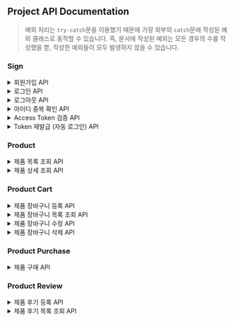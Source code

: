 ## Project API Documentation

> 예외 처리는 `try-catch`문을 이용했기 때문에 가장 외부의 `catch`문에 작성된 예외 클래스로 동작할 수 있습니다. 즉, 문서에 작성된 예외는 모든 경우의 수를 작성했을 뿐, 작성한 예외들이 모두 발생하지 않을 수 있습니다.

### Sign

<details>
<summary>회원가입 API</summary>
<div markdown="1">
<br>

| Method   | URL      |
| -------- | -------- |
| **POST** | /sign-up |

| 구분               | Name        | Type   | Mandatory | Example           | Default | Description |
| ------------------ | ----------- | ------ | --------- | ----------------- | ------- | ----------- |
| **Headers**        |             |        |           |                   |         |             |
| **Path variables** |             |        |           |                   |         |             |
| **Query strings**  |             |        |           |                   |         |             |
| **Body**           | nickname    | String | Y         | kevin             |         | 아이디      |
|                    | password    | String | Y         | 12345             |         | 비밀번호    |
|                    | phone       | String | Y         | 010-0000-0000     |         | 휴대전화    |
|                    | birth       | String | Y         | 2021-01-01        |         | 생년월일    |
|                    | email       | String | Y         | kevin@example.com |         | 이메일      |
|                    | zipCode     | String | N         | 10000             |         | 우편번호    |
|                    | addressMain | String | N         | 서울 강남구       |         | 메인주소    |
|                    | addressSub  | String | N         | A건물 9층 901호   |         | 서브주소    |

| Status | Type                    | Message                                            |
| ------ | ----------------------- | -------------------------------------------------- |
| 400    | USER_INFO_REQUEST_ERROR | 필수적으로 필요한 회원의 정보가 올바르지 않습니다. |
| 500    | INTERNAL_SERVER_ERROR   |                                                    |
| 600    | SIGN_UP_FAILED          | 로그인을 실패했습니다.                             |

**Request**

```
[POST] http://localhost:8080/sign-up

{
    "nickname": "kevin",
    "password": "12345",
    "phone": "01012345678",
    "birth": "2021-01-01",
    "email": "kevin@example.com"
}
```

**Response**

```
201

{
    "success": true,
    "message": "회원가입을 성공했습니다.",
    "data": {
        "userId": 1
    }
}
```

</div>
</details>

<details>
<summary>로그인 API</summary>
<div markdown="1">
<br>

| Method   | URL      |
| -------- | -------- |
| **POST** | /sign-in |

| 구분               | Name            | Type   | Mandatory | Example               | Default | Description |
| ------------------ | --------------- | ------ | --------- | --------------------- | ------- | ----------- |
| **Headers**        | x-forwarded-for | String | N         | 127.0.0.0             |         | IP          |
|                    | user-agent      | String | N         | web / mobile / tablet | web     | 디바이스    |
| **Path variables** |                 |        |           |                       |         |             |
| **Query strings**  |                 |        |           |                       |         |             |
| **Body**           | nickname        | String | Y         | kevin                 |         | 아이디      |
|                    | password        | String | Y         | 12345                 |         | 비밀번호    |

| Status | Type                  | Message                          |
| ------ | --------------------- | -------------------------------- |
| 404    | USER_NOT_FOUND_ERROR  | 회원의 정보가 존재하지 않습니다. |
| 500    | INTERNAL_SERVER_ERROR |                                  |
| 600    | SIGN_IN_FAILED        | 로그인을 실패했습니다.           |

**Request**

```
[POST] http://localhost:8080/sign-in

{
    "nickname": "kevin",
    "password": "12345",
}
```

**Response**

```
200

Set-Cookie: refereshToken={Refresh Token}; Expires={7 days}; HttpOnly

{
    "success": true,
    "message": "로그인을 성공했습니다.",
    "data": {
        "accessToken": "{Json Web Token}"
    }
}
```

</div>
</details>

<details>
<summary>로그아웃 API</summary>
<div markdown="1">
<br>

| Method   | URL       |
| -------- | --------- |
| **POST** | /sign-out |

| 구분               | Name          | Type   | Mandatory | Example                      | Default | Description   |
| ------------------ | ------------- | ------ | --------- | ---------------------------- | ------- | ------------- |
| **Headers**        | Authorization | String | Y         | Bearer {Json Web Token}      |         | JWT           |
|                    | Cookie        | String | Y         | refreshToken={Refresh Token} |         | Refresh Token |
| **Path variables** |               |        |           |                              |         |               |
| **Query strings**  |               |        |           |                              |         |               |
| **Body**           |               |        |           |                              |         |               |

| Status | Type                  | Message                        |
| ------ | --------------------- | ------------------------------ |
| 400    | TOKEN_NOT_EXIST_ERROR | 토큰 정보가 존재하지 않습니다. |
| 400    | TOKEN_EXPIRED_ERROR   | 토큰이 만료되었습니다.         |
| 400    | TOKEN_TYPE_ERROR      | 올바르지 않은 토큰 형식입니다. |
| 500    | INTERNAL_SERVER_ERROR |                                |
| 600    | SIGN_OUT_FAILED       | 로그아웃을 실패했습니다.       |

**Request**

```
[POST] http://localhost:8080/sign-out

Authorization: Bearer {Json Web Token}
Cookie: refreshToken={Refresh Token}
```

**Response**

```
204

// {
//     "success": true,
//     "message": "로그아웃을 성공했습니다."
// }
```

</div>
</details>

<details>
<summary>아이디 중복 확인 API</summary>
<div markdown="1">
<br>

| Method  | URL                        |
| ------- | -------------------------- |
| **GET** | /verify-nickname/:nickname |

| 구분               | Name     | Type   | Mandatory | Example | Default | Description |
| ------------------ | -------- | ------ | --------- | ------- | ------- | ----------- |
| **Headers**        |          |        |           |         |         |             |
| **Path variables** | nickname | String | Y         | kevin   |         | 아이디      |
| **Query strings**  |          |        |           |         |         |             |
| **Body**           |          |        |           |         |         |             |

| Status | Type                    | Message                                            |
| ------ | ----------------------- | -------------------------------------------------- |
| 400    | USER_INFO_REQUEST_ERROR | 필수적으로 필요한 회원의 정보가 올바르지 않습니다. |
| 400    | VERIFY_NICKNAME_FAILED  | 사용 불가능한 아이디입니다.                        |
| 500    | INTERNAL_SERVER_ERROR   |                                                    |
| 600    | USER_FETCH_FAILED       | 회원 정보를 가져오는데 실패했습니다.               |

**Request**

```
[GET] http://localhost:8080/verify-nickname/:nickname
```

**Response**

```
200

{
    "success": true,
    "message": "사용 가능한 아이디입니다."
}
```

</div>
</details>

<details>
<summary>Access Token 검증 API</summary>
<div markdown="1">
<br>

| Method   | URL                  |
| -------- | -------------------- |
| **POST** | /verify-access-token |

| 구분               | Name          | Type   | Mandatory | Example                 | Default | Description |
| ------------------ | ------------- | ------ | --------- | ----------------------- | ------- | ----------- |
| **Headers**        | Authorization | String | Y         | Bearer {Json Web Token} |         | JWT         |
| **Path variables** |               |        |           |                         |         |             |
| **Query strings**  |               |        |           |                         |         |             |
| **Body**           |               |        |           |                         |         |             |

| Status | Type                  | Message                              |
| ------ | --------------------- | ------------------------------------ |
| 400    | TOKEN_NOT_EXIST_ERROR | 토큰 정보가 존재하지 않습니다.       |
| 400    | TOKEN_EXPIRED_ERROR   | 토큰이 만료되었습니다.               |
| 400    | TOKEN_TYPE_ERROR      | 올바르지 않은 토큰 형식입니다.       |
| 404    | USER_NOT_FOUND_ERROR  | 회원의 정보가 존재하지 않습니다.     |
| 500    | INTERNAL_SERVER_ERROR |                                      |
| 600    | USER_FETCH_FAILED     | 회원 정보를 가져오는데 실패했습니다. |

**Request**

```
[POST] http://localhost:8080/verify-access-token

Authorization: Bearer {Json Web Token}
```

**Response**

```
200

{
    "success": true,
    "message": "토큰 검증을 성공했습니다.",
    "data": {
        "userId": 1
    }
}
```

</div>
</details>

<details>
<summary>Token 재발급 (자동 로그인) API</summary>
<div markdown="1">
<br>

| Method   | URL            |
| -------- | -------------- |
| **POST** | /reissue-token |

| 구분               | Name            | Type   | Mandatory | Example                      | Default | Description   |
| ------------------ | --------------- | ------ | --------- | ---------------------------- | ------- | ------------- |
| **Headers**        | Authorization   | String | Y         | Bearer {Json Web Token}      |         | JWT           |
|                    | Cookie          | String | Y         | refreshToken={Refresh Token} |         | Refresh Token |
|                    | x-forwarded-for | String | N         | 127.0.0.0                    |         | IP            |
|                    | user-agent      | String | N         | web / mobile / tablet        | web     | 디바이스      |
| **Path variables** |                 |        |           |                              |         |               |
| **Query strings**  |                 |        |           |                              |         |               |
| **Body**           |                 |        |           |                              |         |               |

| Status | Type                      | Message                                       |
| ------ | ------------------------- | --------------------------------------------- |
| 400    | TOKEN_NOT_EXIST_ERROR     | 토큰 정보가 존재하지 않습니다.                |
| 400    | TOKEN_EXPIRED_ERROR       | 토큰이 만료되었습니다.                        |
| 400    | TOKEN_TYPE_ERROR          | 올바르지 않은 토큰 형식입니다.                |
| 400    | TOKEN_HOST_MISMATCH_ERROR | 회원과 토큰 정보가 매칭되지 않습니다.         |
| 400    | SIGN_IN_AGAIN             | 다시 로그인해주세요.                          |
| 404    | USER_NOT_FOUND_ERROR      | 회원의 정보가 존재하지 않습니다.              |
| 500    | INTERNAL_SERVER_ERROR     |                                               |
| 600    | TOKEN_HOST_FETCH_FAILED   | 회원과 토큰 정보를 가져오는데 실패하였습니다. |
| 600    | TOKEN_UPDATE_FAILED       | 토큰 업데이트를 실패했습니다.                 |
| 600    | USER_FETCH_FAILED         | 회원 정보를 가져오는데 실패했습니다.          |

**Request**

```
[POST] http://localhost:8080/reissue-token

Authorization: Bearer {Json Web Token}
Cookie: refreshToken={Refresh Token}
```

**Response**

```
201

{
    "success": true,
    "message": "로그인을 성공했습니다.",
    "data": {
        "accessToken": "{Json Web Token}"
    }
}
```

</div>
</details>

### Product

<details>
<summary>제품 목록 조회 API</summary>
<div markdown="1">
<br>

| Method  | URL      |
| ------- | -------- |
| **GET** | /product |

| 구분               | Name     | Type    | Mandatory | Example   | Default | Description |
| ------------------ | -------- | ------- | --------- | --------- | ------- | ----------- |
| **Headers**        |          |         |           |           |         |             |
| **Path variables** |          |         |           |           |         |             |
| **Query strings**  | category | String  | N         | snack     | %       | 카테고리    |
|                    | sort     | String  | N         | name.desc | id.asc  | 정렬기준    |
|                    | page     | Integer | N         | 0         | 0       | 페이지      |
|                    | size     | Integer | N         | 12        | 12      | 사이즈      |
| **Body**           |          |         |           |           |         |             |

| Status | Type                    | Message                        |
| ------ | ----------------------- | ------------------------------ |
| 500    | INTERNAL_SERVER_ERROR   |                                |
| 600    | GET_PRODUCT_LIST_FAILED | 제품 목록 조회에 실패했습니다. |

**Request**

```
[GET] http://localhost:8080/product?category=snack&sort=price.asc&page=0&size=12
```

**Response**

```
200

{
    "success": true,
    "message": "제품 목록 조회에 성공했습니다.",
    "data": [
        {
            "id": 50,
            "category": "snack",
            "name": "오도독 후라이드 500g(냉동)",
            "price": 11900,
            "deliveryFee": 3000,
            "imageUrl": " http://localhost:8080/data/images/snack_4.jpeg"
        },
        {
            "id": 49,
            "category": "snack",
            "name": "오징어입 버터구이 500g(냉동)",
            "price": 13900,
            "deliveryFee": 3000,
            "imageUrl": " http://localhost:8080/data/images/snack_3.jpeg"
        },
        {
            "id": 45,
            "category": "snack",
            "name": "[복음자리] 햄치즈샌드 560g(8입)",
            "price": 15900,
            "deliveryFee": 3000,
            "imageUrl": " http://localhost:8080/data/images/snack_1.jpeg"
        },
        {
            "id": 46,
            "category": "snack",
            "name": "[복음자리] 딸기샌드 520g(8입)",
            "price": 15900,
            "deliveryFee": 3000,
            "imageUrl": " http://localhost:8080/data/images/snack_2.jpeg"
        },
        {
            "id": 47,
            "category": "snack",
            "name": "[복음자리] 햄치즈샌드 560g(8입)",
            "price": 15900,
            "deliveryFee": 3000,
            "imageUrl": " http://localhost:8080/data/images/snack_1.jpeg"
        },
        {
            "id": 48,
            "category": "snack",
            "name": "[복음자리] 딸기샌드 520g(8입)",
            "price": 15900,
            "deliveryFee": 3000,
            "imageUrl": " http://localhost:8080/data/images/snack_2.jpeg"
        }
    ]
}
```

</div>
</details>

<details>
<summary>제품 상세 조회 API</summary>
<div markdown="1">
<br>

| Method  | URL                 |
| ------- | ------------------- |
| **GET** | /product/:productId |

| 구분               | Name      | Type    | Mandatory | Example | Default | Description |
| ------------------ | --------- | ------- | --------- | ------- | ------- | ----------- |
| **Headers**        |           |         |           |         |         |             |
| **Path variables** | productId | Integer | Y         | 1       |         | 제품 PK     |
| **Query strings**  |           |         |           |         |         |             |
| **Body**           |           |         |           |         |         |             |

| Status | Type                       | Message                                      |
| ------ | -------------------------- | -------------------------------------------- |
| 400    | PRODUCT_INFO_REQUEST_ERROR | 제품 요청에 필요한 정보가 올바르지 않습니다. |
| 500    | INTERNAL_SERVER_ERROR      |                                              |
| 600    | GET_PRODUCT_FAILED         | 제품 상세 조회에 실패했습니다.               |

**Request**

```
[GET] http://localhost:8080/product/:productId
```

**Response**

```
200

{
    "success": true,
    "message": "제품 상세 조회에 성공했습니다.",
    "data": {
        "id": 50,
        "category": "snack",
        "name": "오도독 후라이드 500g(냉동)",
        "price": 11900,
        "deliveryFee": 3000,
        "imageUrl": " http://localhost:8080/data/images/snack_4.jpeg"
    }
}
```

</div>
</details>

### Product Cart

<details>
<summary>제품 장바구니 등록 API</summary>
<div markdown="1">
<br>

| Method   | URL                      |
| -------- | ------------------------ |
| **POST** | /cart/product/:productId |

| 구분               | Name          | Type    | Mandatory | Example                 | Default | Description |
| ------------------ | ------------- | ------- | --------- | ----------------------- | ------- | ----------- |
| **Headers**        | Authorization | String  | Y         | Bearer {Json Web Token} |         | JWT         |
| **Path variables** | productId     | Integer | Y         | 1                       |         | 제품 PK     |
| **Query strings**  |               |         |           |                         |         |             |
| **Body**           | quantity      | Integer | N         | 10                      | 1       | 제품 수량   |

| Status | Type                            | Message                                          |
| ------ | ------------------------------- | ------------------------------------------------ |
| 400    | TOKEN_NOT_EXIST_ERROR           | 토큰 정보가 존재하지 않습니다.                   |
| 400    | TOKEN_EXPIRED_ERROR             | 토큰이 만료되었습니다.                           |
| 400    | TOKEN_TYPE_ERROR                | 올바르지 않은 토큰 형식입니다.                   |
| 400    | PRODUCT_CART_INFO_REQUEST_ERROR | 장바구니 요청에 필요한 정보가 올바르지 않습니다. |
| 404    | USER_NOT_FOUND_ERROR            | 회원의 정보가 존재하지 않습니다.                 |
| 500    | INTERNAL_SERVER_ERROR           |                                                  |
| 600    | USER_FETCH_FAILED               | 회원 정보를 가져오는데 실패했습니다.             |
| 600    | POST_PRODUCT_CART_FAILED        | 장바구니에 등록을 실패했습니다.                  |

**Request**

```
[POST] http://localhost:8080/cart/product/:productId

Authorization: Bearer {Json Web Token}

{
    "quantity": 10
}
```

**Response**

```
201

{
    "success": true,
    "message": "장바구니에 등록을 성공했습니다.",
    "data": {
        "productCartId": 1
    }
}
```

</div>
</details>

<details>
<summary>제품 장바구니 목록 조회 API</summary>
<div markdown="1">
<br>

| Method  | URL           |
| ------- | ------------- |
| **GET** | /cart/product |

| 구분               | Name          | Type   | Mandatory | Example                 | Default | Description |
| ------------------ | ------------- | ------ | --------- | ----------------------- | ------- | ----------- |
| **Headers**        | Authorization | String | Y         | Bearer {Json Web Token} |         | JWT         |
| **Path variables** |               |        |           |                         |         |             |
| **Query strings**  |               |        |           |                         |         |             |
| **Body**           |               |        |           |                         |         |             |

| Status | Type                         | Message                              |
| ------ | ---------------------------- | ------------------------------------ |
| 400    | TOKEN_NOT_EXIST_ERROR        | 토큰 정보가 존재하지 않습니다.       |
| 400    | TOKEN_EXPIRED_ERROR          | 토큰이 만료되었습니다.               |
| 400    | TOKEN_TYPE_ERROR             | 올바르지 않은 토큰 형식입니다.       |
| 404    | USER_NOT_FOUND_ERROR         | 회원의 정보가 존재하지 않습니다.     |
| 500    | INTERNAL_SERVER_ERROR        |                                      |
| 600    | USER_FETCH_FAILED            | 회원 정보를 가져오는데 실패했습니다. |
| 600    | GET_PRODUCT_CART_LIST_FAILED | 장바구니 목록 조회에 실패했습니다.   |

**Request**

```
[GET] http://localhost:8080/cart/product

Authorization: Bearer { Json Web Token }
```

**Response**

```
200

{
    "success": true,
    "message": "장바구니 목록 조회에 성공했습니다.",
    "data": [
        {
            "id": 2,
            "userId": 1,
            "productId": 12,
            "quantity": 20,
            "createdAt": "2022-12-22T02:52:47.000Z",
            "updatedAt": "2022-12-22T02:52:47.000Z"
        },
        {
            "id": 1,
            "userId": 1,
            "productId": 1,
            "quantity": 20,
            "createdAt": "2022-12-22T02:22:53.000Z",
            "updatedAt": "2022-12-22T02:23:11.000Z"
        }
    ]
}
```

</div>
</details>

<details>
<summary>제품 장바구니 수정 API</summary>
<div markdown="1">
<br>

| Method    | URL                      |
| --------- | ------------------------ |
| **PATCH** | /cart/product/:productId |

| 구분               | Name          | Type    | Mandatory | Example                 | Default | Description |
| ------------------ | ------------- | ------- | --------- | ----------------------- | ------- | ----------- |
| **Headers**        | Authorization | String  | Y         | Bearer {Json Web Token} |         | JWT         |
| **Path variables** | productId     | Integer | Y         | 1                       |         | 제품 PK     |
| **Query strings**  |               |         |           |                         |         |             |
| **Body**           | quantity      | Integer | Y         | 10                      |         | 제품 수량   |

| Status | Type                            | Message                                          |
| ------ | ------------------------------- | ------------------------------------------------ |
| 400    | TOKEN_NOT_EXIST_ERROR           | 토큰 정보가 존재하지 않습니다.                   |
| 400    | TOKEN_EXPIRED_ERROR             | 토큰이 만료되었습니다.                           |
| 400    | TOKEN_TYPE_ERROR                | 올바르지 않은 토큰 형식입니다.                   |
| 404    | USER_NOT_FOUND_ERROR            | 회원의 정보가 존재하지 않습니다.                 |
| 400    | PRODUCT_CART_INFO_REQUEST_ERROR | 장바구니 요청에 필요한 정보가 올바르지 않습니다. |
| 500    | INTERNAL_SERVER_ERROR           |                                                  |
| 600    | USER_FETCH_FAILED               | 회원 정보를 가져오는데 실패했습니다.             |
| 600    | PATCH_PRODUCT_CART_FAILED       | 장바구니 수정을 실패했습니다.                    |

**Request**

```
[PATCH] http://localhost:8080/cart/product/:productId

Authorization: Bearer { Json Web Token }

{
    "quantity": 20
}
```

**Response**

```
200

{
    "success": true,
    "message": "장바구니 수정을 성공했습니다.",
    "data": {
        "userId": 1,
        "productId": 18,
        "quantity": 20
    }
}
```

</div>
</details>

<details>
<summary>제품 장바구니 삭제 API</summary>
<div markdown="1">
<br>

| Method     | URL                  |
| ---------- | -------------------- |
| **DELETE** | /cart/:productCartId |

| 구분               | Name          | Type    | Mandatory | Example                 | Default | Description      |
| ------------------ | ------------- | ------- | --------- | ----------------------- | ------- | ---------------- |
| **Headers**        | Authorization | String  | Y         | Bearer {Json Web Token} |         | JWT              |
| **Path variables** | productCartId | Integer | Y         | 1                       |         | 제품 장바구니 PK |
| **Query strings**  |               |         |           |                         |         |                  |
| **Body**           |               |         |           |                         |         |                  |

| Status | Type                            | Message                                          |
| ------ | ------------------------------- | ------------------------------------------------ |
| 400    | TOKEN_NOT_EXIST_ERROR           | 토큰 정보가 존재하지 않습니다.                   |
| 400    | TOKEN_EXPIRED_ERROR             | 토큰이 만료되었습니다.                           |
| 400    | TOKEN_TYPE_ERROR                | 올바르지 않은 토큰 형식입니다.                   |
| 404    | USER_NOT_FOUND_ERROR            | 회원의 정보가 존재하지 않습니다.                 |
| 400    | PRODUCT_CART_INFO_REQUEST_ERROR | 장바구니 요청에 필요한 정보가 올바르지 않습니다. |
| 500    | INTERNAL_SERVER_ERROR           |                                                  |
| 600    | USER_FETCH_FAILED               | 회원 정보를 가져오는데 실패했습니다.             |
| 600    | DELETE_PRODUCT_CART_FAILED      | 장바구니 삭제를 실패했습니다.                    |

**Request**

```
[DELETE] http://localhost:8080/cart/:productCartId

Authorization: Bearer { Json Web Token }
```

**Response**

```
204

// {
//     "success": true,
//     "message": "장바구니 삭제를 성공했습니다."
// }
```

</div>
</details>

### Product Purchase

<details>
<summary>제품 구매 API</summary>
<div markdown="1">
<br>

| Method   | URL               |
| -------- | ----------------- |
| **POST** | /purchase/product |

| 구분               | Name          | Type     | Mandatory | Example                          | Default | Description |
| ------------------ | ------------- | -------- | --------- | -------------------------------- | ------- | ----------- |
| **Headers**        | Authorization | String   | Y         | Bearer {Json Web Token}          |         | JWT         |
| **Path variables** |               |          |           |                                  |         |             |
| **Query strings**  |               |          |           |                                  |         |             |
| **Body**           | productList   | Object[] | Y         | [{"productId": 2,"quantity": 3}] |         | 제품 목록   |
|                    | ㄴproductId   | Integer  | Y         | 1                                |         | 제품 PK     |
|                    | ㄴquantity    | Integer  | Y         | 1                                |         | 제품 수량   |

| Status | Type                                | Message                                      |
| ------ | ----------------------------------- | -------------------------------------------- |
| 400    | TOKEN_NOT_EXIST_ERROR               | 토큰 정보가 존재하지 않습니다.               |
| 400    | TOKEN_EXPIRED_ERROR                 | 토큰이 만료되었습니다.                       |
| 400    | TOKEN_TYPE_ERROR                    | 올바르지 않은 토큰 형식입니다.               |
| 404    | USER_NOT_FOUND_ERROR                | 회원의 정보가 존재하지 않습니다.             |
| 400    | PRODUCT_PURCHASE_INFO_REQUEST_ERROR | 제품 구매에 필요한 정보가 올바르지 않습니다. |
| 500    | INTERNAL_SERVER_ERROR               |                                              |
| 600    | USER_FETCH_FAILED                   | 회원 정보를 가져오는데 실패했습니다.         |
| 600    | POST_PRODUCT_PURCHASE_FAILED        | 제품 구매를 실패했습니다.                    |

**Request**

```
[POST] http://localhost:8080/cart/:productCartId

Authorization: Bearer { Json Web Token }

{
    "productList": [
        {
            "productId": 2,
            "quantity": 3
        },
        {
            "productId": 4,
            "quantity": 6
        },
        {
            "productId": 6,
            "quantity": 9
        }
    ]
}
```

**Response**

```
200

{
    "success": true,
    "message": "제품 구매를 성공했습니다.",
    "data": {
        "productList": [
            {
                "productId": 2,
                "quantity": 3
            },
            {
                "productId": 4,
                "quantity": 6
            },
            {
                "productId": 6,
                "quantity": 9
            }
        ]
    }
}
```

</div>
</details>

### Product Review

<details>
<summary>제품 후기 등록 API</summary>
<div markdown="1">
<br>

| Method   | URL                        |
| -------- | -------------------------- |
| **POST** | /review/product/:productId |

| 구분               | Name          | Type    | Mandatory | Example                 | Default | Description |
| ------------------ | ------------- | ------- | --------- | ----------------------- | ------- | ----------- |
| **Headers**        | Authorization | String  | Y         | Bearer {Json Web Token} |         | JWT         |
| **Path variables** | productId     | Integer | Y         |                         |         | 제품 PK     |
| **Query strings**  |               |         |           |                         |         |             |
| **Body**           | rating        | String  | Y         | 5.0                     |         | 후기 별점   |
|                    | content       | String  | Y         | 너무 좋아요             |         | 후기 내용   |

| Status | Type                              | Message                                      |
| ------ | --------------------------------- | -------------------------------------------- |
| 400    | TOKEN_NOT_EXIST_ERROR             | 토큰 정보가 존재하지 않습니다.               |
| 400    | TOKEN_EXPIRED_ERROR               | 토큰이 만료되었습니다.                       |
| 400    | TOKEN_TYPE_ERROR                  | 올바르지 않은 토큰 형식입니다.               |
| 404    | USER_NOT_FOUND_ERROR              | 회원의 정보가 존재하지 않습니다.             |
| 400    | PRODUCT_REVIEW_INFO_REQUEST_ERROR | 제품 후기에 필요한 정보가 올바르지 않습니다. |
| 500    | INTERNAL_SERVER_ERROR             |                                              |
| 600    | USER_FETCH_FAILED                 | 회원 정보를 가져오는데 실패했습니다.         |
| 600    | PRODUCT_NOT_PURCHASED_ERROR       | 제품 구매자만 후기를 작성할 수 있습니다.     |
| 600    | POST_PRODUCT_REVIEW_FAILED        | 제품 후기 등록을 실패했습니다.               |

**Request**

```
[POST] http://localhost:8080/review/product/:productId

Authorization: Bearer { Json Web Token }

{
    "rating": "5.0",
    "content": "너무 좋아요"
}
```

**Response**

```
201

{
    "success": true,
    "message": "제품 후기 작성을 성공했습니다.",
    "data": {
        "productReviewId": 1
    }
}
```

</div>
</details>

<details>
<summary>제품 후기 목록 조회 API</summary>
<div markdown="1">
<br>

| Method  | URL                        |
| ------- | -------------------------- |
| **GET** | /review/product/:productId |

| 구분               | Name      | Type    | Mandatory | Example | Default | Description |
| ------------------ | --------- | ------- | --------- | ------- | ------- | ----------- |
| **Headers**        |           |         |           |         |         |             |
| **Path variables** | productId | Integer | Y         |         |         | 제품 PK     |
| **Query strings**  | page      | Integer | N         | 0       | 0       | 페이지      |
|                    | size      | Integer | N         | 12      | 12      | 사이즈      |
| **Body**           |           |         |           |         |         |             |

| Status | Type                         | Message                              |
| ------ | ---------------------------- | ------------------------------------ |
| 400    | TOKEN_NOT_EXIST_ERROR        | 토큰 정보가 존재하지 않습니다.       |
| 400    | TOKEN_EXPIRED_ERROR          | 토큰이 만료되었습니다.               |
| 400    | TOKEN_TYPE_ERROR             | 올바르지 않은 토큰 형식입니다.       |
| 404    | USER_NOT_FOUND_ERROR         | 회원의 정보가 존재하지 않습니다.     |
| 500    | INTERNAL_SERVER_ERROR        |                                      |
| 600    | USER_FETCH_FAILED            | 회원 정보를 가져오는데 실패했습니다. |
| 600    | GET_PRODUCT_CART_LIST_FAILED | 제품 후기 목록 조회에 실패했습니다   |

**Request**

```
[GET] http://localhost:8080/review/product/:productId?page=0&size=12
```

**Response**

```
200

{
    "success": true,
    "message": "제품 후기 목록 조회에 성공했습니다.",
    "data": [
        {
            "id": 2,
            "userId": 1,
            "nickname": "kevin",
            "productId": 4,
            "rating": "5.0",
            "content": "너무 좋아요",
            "createdAt": "2022-12-22T03:44:05.000Z",
            "updatedAt": "2022-12-22T03:44:05.000Z"
        },
        {
            "id": 1,
            "userId": 1,
            "nickname": "kevin",
            "productId": 4,
            "rating": "5.0",
            "content": "너무 좋아요",
            "createdAt": "2022-12-22T03:44:05.000Z",
            "updatedAt": "2022-12-22T03:44:05.000Z"
        }
    ]
}
```

</div>
</details>
